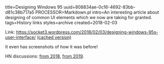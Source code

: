 title=Designing Windows 95
uuid=808834ae-0c16-4692-83bb-d81c38b717a5
PROCESSOR=Markdown.pl
intro=An interesting article about designing of common UI elements which we now are taking for granted.
tags=History links
styles=archive
created=2018-02-03

Link: <https://socket3.wordpress.com/2018/02/03/designing-windows-95s-user-interface/> [(cached version)](http://archive.is/tTMQc)

It even has screenshots of how it was before!

HN discussions: [from 2018](https://news.ycombinator.com/item?id=16323105), [from 2019](https://news.ycombinator.com/item?id=21592970).
